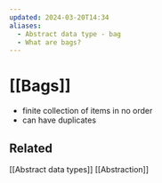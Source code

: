 ```yaml
---
updated: 2024-03-20T14:34
aliases:
  - Abstract data type - bag
  - What are bags?
---
```

# [[Bags]]

- finite collection of items in no order
- can have duplicates


## Related
[[Abstract data types]]
[[Abstraction]]